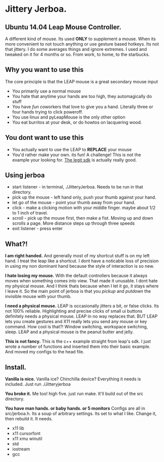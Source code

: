 # Jittery Jerboa. 
## Ubuntu 14.04 Leap Mouse Controller.
A different kind of mouse. Its used **ONLY** to supplement a mouse. When its more convenient to not touch anything or use gesture based hotkeys. Its not that jittery. I do some averages things and ignore extremes. I used and tweaked on it for 4 months or so. From work, to home, to the starbucks.

## Why you want to use this

The core principle is that the LEAP mouse is a great secondary mouse input
+ You primarily use a normal mouse
+ You hate that anytime your hands are too high, they automagically do stuff
+ You have *fun* coworkers that love to give you a hand. Literally three or four hands trying to click poweroff.
+ You use linux and pyLeapMouse is the only other option
+ You eat burritos at your desk, or do howtos on lacquering wood.

## You dont want to use this 
+ You actually want to use the LEAP to **REPLACE** your mouse
+ You'd rather make your own. its fun! A challenge! This is not the example your looking for. [The legit sdk](https://developer.leapmotion.com/documentation/cpp/index.html?proglang=current) is actually really good.

## Using jerboa
+ start listener - in terminal, ./JitteryJerboa. Needs to be run in that directory. 
+ pick up the mouse - left hand only, push your thumb against your hand. 
+ let go of the mouse - point your thumb away from your hand.
+ click - make a clicking motion with your middle finger. maybe about 1/2 to 1 inch of travel.
+ scroll - pick up the mouse first, then make a fist. Moving up and down scrolls a page. More distance steps up through three speeds
+ exit listener - press enter

## What?!
**I am right handed.** And generally most of my shortcut stuff is on my left hand. I treat the leap like a shortcut. I dont have a noticable loss of precision in using my non dominant hand because the style of interaction is so new. 

**I hate losing my mouse.** With the default controllers because it always moves when something comes into view. That made it unusable. I dont hate my physical mouse. And I think thats because when I let it go, it stays where I leave it. So the main point of jerboa is that you *pickup* and *putdown* the invisible mouse with your thumb.

**I need a physical mouse.** LEAP is occasionally jitters a bit, or false clicks. Its not 100% reliable. Highlighting and precise clicks of small ui buttons definitely needs a physical mouse. LEAP in no way replaces that. BUT LEAP lets you create gestures and X11 really lets you send any mouse or key command. How cool is that?! Window switching, workspace switching, sleep. LEAP and a physical mouse is the peanut butter and jelly. 

**This is not fancy.** This is the c++ example straight from leap's sdk. I just wrote a number of functions and inserted them into their basic example. And moved my configs to the head file. 

## Install. 
**Vanilla is nice.** Vanilla ice? Chinchilla device? Everything it needs is included. Just run ./Jitteryjerboa

**You broke it.** Me too! high five. just run make. It'll build out of the src directory.

**You have man hands. or baby hands. or 5 monitors** Configs are all in src/jerboa.h. Its a soup of arbitrary settings. Its set to what I like. Change it, then rebuild it. It needs.
+ x11 lib
+ x11 cursorfont
+ x11 xmu winutil
+ std
+ iostream
+ gcc
